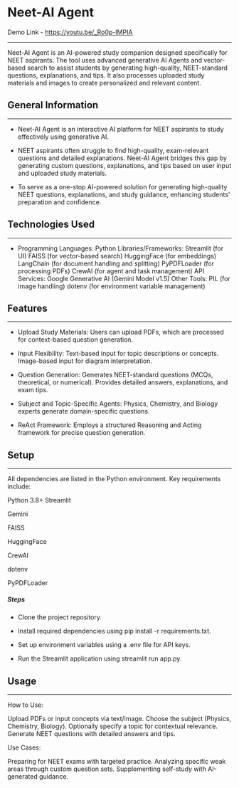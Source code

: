 <h1>Neet-AI Agent</h1>

Demo Link - https://youtu.be/_Ro0p-IMPIA
<hr><p>Neet-AI Agent is an AI-powered study companion designed specifically for NEET aspirants. The tool uses advanced generative AI Agents and vector-based search to assist students by generating high-quality, NEET-standard questions, explanations, and tips. It also processes uploaded study materials and images to create personalized and relevant content.</p><h2>General Information</h2>
<hr><ul>
<li>Neet-AI Agent is an interactive AI platform for NEET aspirants to study effectively using generative AI.</li>
</ul><ul>
<li>NEET aspirants often struggle to find high-quality, exam-relevant questions and detailed explanations. Neet-AI Agent bridges this gap by generating custom questions, explanations, and tips based on user input and uploaded study materials.</li>
</ul><ul>
<li>To serve as a one-stop AI-powered solution for generating high-quality NEET questions, explanations, and study guidance, enhancing students' preparation and confidence.</li>
</ul><h2>Technologies Used</h2>
<hr><ul>
<li>Programming Languages:  Python Libraries/Frameworks:  Streamlit (for UI) FAISS (for vector-based search) HuggingFace (for embeddings) LangChain (for document handling and splitting) PyPDFLoader (for processing PDFs) CrewAI (for agent and task management) API Services:  Google Generative AI (Gemini Model v1.5) Other Tools:  PIL (for image handling) dotenv (for environment variable management)</li>
</ul><h2>Features</h2>
<hr><ul>
<li>Upload Study Materials: Users can upload PDFs, which are processed for context-based question generation.</li>
</ul><ul>
<li>Input Flexibility:  Text-based input for topic descriptions or concepts. Image-based input for diagram interpretation.</li>
</ul><ul>
<li>Question Generation:  Generates NEET-standard questions (MCQs, theoretical, or numerical). Provides detailed answers, explanations, and exam tips.</li>
</ul><ul>
<li>Subject and Topic-Specific Agents:  Physics, Chemistry, and Biology experts generate domain-specific questions.</li>
</ul><ul>
<li>ReAct Framework:  Employs a structured Reasoning and Acting framework for precise question generation.</li>
</ul><h2>Setup</h2>
<hr><p>All dependencies are listed in the Python environment. Key requirements include:</p>
<p>Python 3.8+
Streamlit
  
Gemini

FAISS

HuggingFace

CrewAI

dotenv

PyPDFLoader
</p><h5>Steps</h5><ul>
<li>Clone the project repository.</li>
</ul><ul>
<li>Install required dependencies using pip install -r requirements.txt.</li>
</ul><ul>
<li>Set up environment variables using a .env file for API keys.</li>
</ul><ul>
<li>Run the Streamlit application using streamlit run app.py.</li>
</ul><h2>Usage</h2>
<hr><p>How to Use:</p>
<p>Upload PDFs or input concepts via text/image.
Choose the subject (Physics, Chemistry, Biology).
Optionally specify a topic for contextual relevance.
Generate NEET questions with detailed answers and tips.</p>
<p>Use Cases:</p>
<p>Preparing for NEET exams with targeted practice.
Analyzing specific weak areas through custom question sets.
Supplementing self-study with AI-generated guidance.</p>
